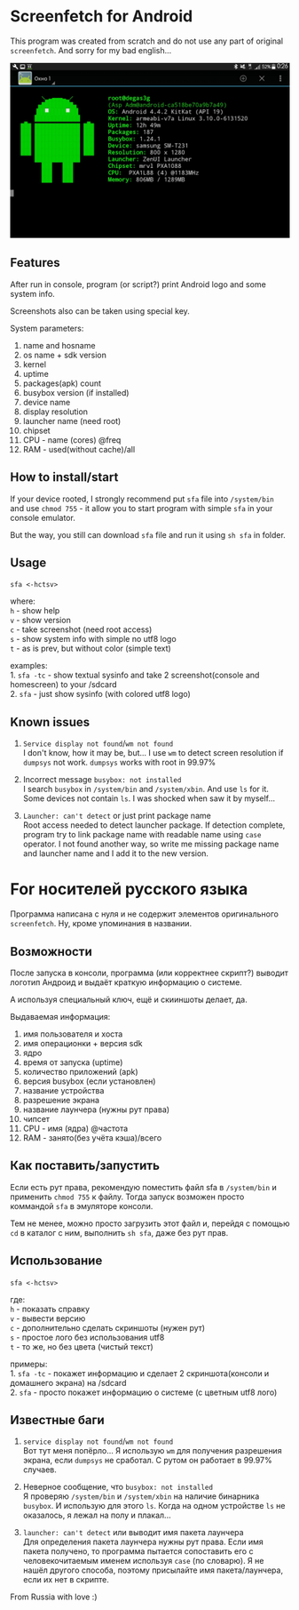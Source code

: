 # Screenfetch for Android

This program was created from scratch and do not use any part of original `screenfetch`. And sorry for my bad english...  

![example screen](https://github.com/aspadm/screenfetch-android/raw/master/example.jpg)

## Features

After run in console, program (or script?) print Android logo and some system info.  

Screenshots also can be taken using special key.  

System parameters:  
1. name and hosname  
2. os name + sdk version  
3. kernel  
4. uptime  
5. packages(apk) count  
6. busybox version (if installed)  
7. device name  
8. display resolution 
9. launcher name (need root)  
10. chipset  
11. CPU - name (cores) @freq  
12. RAM - used(without cache)/all  

## How to install/start

If your device rooted, I strongly recommend put `sfa` file into `/system/bin` and use `chmod 755` - it allow you to start program with simple `sfa` in your console emulator.  

But the way, you still can download `sfa` file and run it using `sh sfa` in folder.  

## Usage  
  
 `sfa <-hctsv>`  
  
where:  
 `h` - show help  
 `v` - show version  
 `c` - take screenshot (need root access)  
 `s` - show system info with simple no utf8 logo  
 `t` - as is prev, but without color (simple text)  
  
examples:  
        1. `sfa -tc` - show textual sysinfo and take 2 screenshot(console and homescreen) to your /sdcard  
        2. `sfa`     - just show sysinfo (with colored utf8 logo)  

## Known issues  

1. `Service display not found`/`wm not found`  
I don't know, how it may be, but... I use `wm` to detect screen resolution if `dumpsys` not work. `dumpsys` works with root in 99.97%

2. Incorrect message `busybox: not installed`  
I search `busybox` in `/system/bin` and `/system/xbin`. And use `ls` for it. Some devices not contain `ls`. I was shocked when saw it by myself...

3. `Launcher: can't detect` or just print package name  
Root access needed to detect launcher package. If detection complete, program try to link package name with readable name using `case` operator. I not found another way, so write me missing package name and launcher name and I add it to the new version.

# For носителей русского языка  

Программа написана с нуля и не содержит элементов оригинального `screenfetch`. Ну, кроме упоминания в названии.  

## Возможности  

После запуска в консоли, программа (или корректнее скрипт?) выводит логотип Андроид и выдаёт краткую информацию о системе.  

А используя специальный ключ, ещё и скииншоты делает, да.  

Выдаваемая информация:  
1. имя пользователя и хоста
2. имя операционки + версия sdk
3. ядро
4. время от запуска (uptime)
5. количество приложений (apk)
6. версия busybox (если установлен)
7. название устройства
8. разрешение экрана
9. название лаунчера (нужны рут права)
10. чипсет
11. CPU - имя (ядра) @частота
12. RAM - занято(без учёта кэша)/всего

## Как поставить/запустить

Если есть рут права, рекомендую поместить файл sfa в `/system/bin` и применить `chmod 755` к файлу. Тогда запуск возможен просто коммандой `sfa` в эмуляторе консоли.

Тем не менее, можно просто загрузить этот файл и, перейдя с помощью `cd` в каталог с ним, выполнить `sh sfa`, даже без рут прав.

## Использование
  
 `sfa <-hctsv>`  

где:  
 `h` - показать справку  
 `v` - вывести версию  
 `c` - дополнительно сделать скриншоты (нужен рут)  
 `s` - простое лого без использования utf8  
 `t` - то же, но без цвета (чистый текст)  

примеры:  
        1. `sfa -tc` - покажет информацию и сделает 2 скриншота(консоли и домашнего экрана) на /sdcard  
        2. `sfa`     - просто покажет информацию о системе (с цветным utf8 лого)  

## Известные баги

1. `service display not found`/`wm not found`  
Вот тут меня попёрло... Я использую `wm` для получения разрешения экрана, если `dumpsys` не сработал. С рутом он работает в 99.97% случаев.

2. Неверное сообщение, что `busybox: not installed`  
Я проверяю `/system/bin` и `/system/xbin` на наличие бинарника `busybox`. И использую для этого `ls`. Когда на одном устройстве `ls` не оказалось, я лежал на полу и плакал...

3. `launcher: can't detect` или выводит имя пакета лаунчера  
Для определения пакета лаунчера нужны рут права. Если имя пакета получено, то программа пытается сопоставить его с человекочитаемым именем используя `case` (по словарю). Я не нашёл другого способа, поэтому присылайте имя пакета/лаунчера, если их нет в скрипте.

From Russia with love :)
